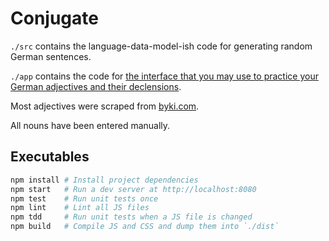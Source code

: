 # Conjugate

`./src` contains the language-data-model-ish code for generating random German sentences.

`./app` contains the code for [the interface that you may use to practice your German adjectives and their declensions](http://whroman.github.io/conjugate).

Most adjectives were scraped from [byki.com](http://www.byki.com/lists/german/greg's-basic-german-adjectives.html).

All nouns have been entered manually.


## Executables

```bash
npm install # Install project dependencies
npm start   # Run a dev server at http://localhost:8080
npm test    # Run unit tests once
npm lint    # Lint all JS files
npm tdd     # Run unit tests when a JS file is changed
npm build   # Compile JS and CSS and dump them into `./dist`
```
